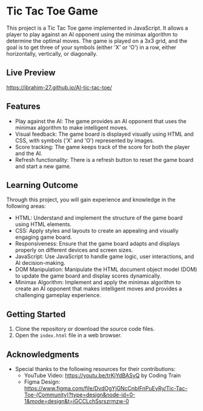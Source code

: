 # Tic Tac Toe Game

This project is a Tic Tac Toe game implemented in JavaScript. It allows a player to play against an AI opponent using the minimax algorithm to determine the optimal moves. The game is played on a 3x3 grid, and the goal is to get three of your symbols (either 'X' or 'O') in a row, either horizontally, vertically, or diagonally.

## Live Preview
https://ibrahim-27.github.io/AI-tic-tac-toe/

## Features

- Play against the AI: The game provides an AI opponent that uses the minimax algorithm to make intelligent moves.
- Visual feedback: The game board is displayed visually using HTML and CSS, with symbols ('X' and 'O') represented by images.
- Score tracking: The game keeps track of the score for both the player and the AI.
- Refresh functionality: There is a refresh button to reset the game board and start a new game.

## Learning Outcome

Through this project, you will gain experience and knowledge in the following areas:

- HTML: Understand and implement the structure of the game board using HTML elements.
- CSS: Apply styles and layouts to create an appealing and visually engaging game board.
- Responsiveness: Ensure that the game board adapts and displays properly on different devices and screen sizes.
- JavaScript: Use JavaScript to handle game logic, user interactions, and AI decision-making.
- DOM Manipulation: Manipulate the HTML document object model (DOM) to update the game board and display scores dynamically.
- Minimax Algorithm: Implement and apply the minimax algorithm to create an AI opponent that makes intelligent moves and provides a challenging gameplay experience.

## Getting Started

1. Clone the repository or download the source code files.
2. Open the `index.html` file in a web browser.

## Acknowledgments

- Special thanks to the following resources for their contributions:
    -   YouTube Video: https://youtu.be/trKjYdBASyQ by Coding Train
    -   Figma Design: https://www.figma.com/file/DvdOgYjGNcCnbIFnPuEyRy/Tic-Tac-Toe-(Community)?type=design&node-id=0-1&mode=design&t=iGCCLchSsrszrmzw-0
